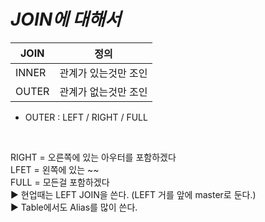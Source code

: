 # _JOIN에 대해서_

| JOIN | 정의 |
| ------ | ------ |
| INNER | 관계가 있는것만 조인 |
| OUTER | 관계가 없는것만 조인 |


- OUTER : LEFT / RIGHT / FULL

&nbsp;

  RIGHT = 오른쪽에 있는 아우터를 포함하겠다  
  LFET = 왼쪽에 있는 ~~   
  FULL = 모든걸 포함하겠다  
  ▶ 현업때는 LEFT JOIN을 쓴다. (LEFT 거를 앞에 master로 둔다.)  
  ▶ Table에서도 Alias를 많이 쓴다. 
